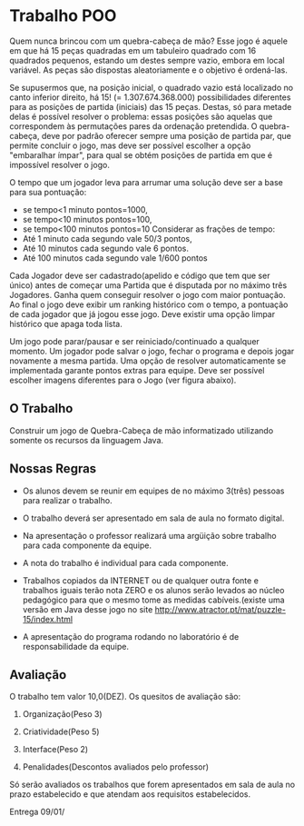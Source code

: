 # Trabalho POO

Quem nunca brincou com um quebra-cabeça de mão? Esse jogo é aquele em que há
15 peças quadradas em um tabuleiro quadrado com 16 quadrados pequenos, estando
um destes sempre vazio, embora em local variável. As peças são dispostas
aleatoriamente e o objetivo é ordená-las.

Se supusermos que, na posição inicial, o quadrado vazio está localizado no
canto inferior direito, há 15! (= 1.307.674.368.000) possibilidades diferentes
para as posições de partida (iniciais) das 15 peças. Destas, só para metade
delas é possível resolver o problema: essas posições são aquelas que
correspondem às permutações pares da ordenação pretendida. O quebra-cabeça,
deve por padrão oferecer sempre uma posição de partida par, que permite
concluir o jogo, mas deve ser possível escolher a opção "embaralhar ímpar",
para qual se obtém posições de partida em que é impossível resolver o jogo.

O tempo que um jogador leva para arrumar uma solução deve ser a base para sua
pontuação:
- se tempo<1 minuto pontos=1000,
- se tempo<10 minutos pontos=100,
- se tempo<100 minutos pontos=10
Considerar as frações de tempo:
- Até 1 minuto cada segundo vale 50/3 pontos,
- Até 10 minutos cada segundo vale 6 pontos.
- Até 100 minutos cada segundo vale 1/600 pontos

Cada Jogador deve ser cadastrado(apelido e código que tem que ser único) antes
de começar uma Partida que é disputada por no máximo três Jogadores. Ganha
quem conseguir resolver o jogo com maior pontuação. Ao final o jogo deve
exibir um ranking histórico com o tempo, a pontuação de cada jogador que já
jogou esse jogo. Deve existir uma opção limpar histórico que apaga toda lista.

Um jogo pode parar/pausar e ser reiniciado/continuado a qualquer momento. Um
jogador pode salvar o jogo, fechar o programa e depois jogar novamente a mesma
partida. Uma opção de resolver automaticamente se implementada garante pontos
extras para equipe. Deve ser possível escolher imagens diferentes para o Jogo
(ver figura abaixo).

## O Trabalho

Construir um jogo de Quebra-Cabeça de mão informatizado utilizando somente os recursos da linguagem Java.

## Nossas Regras

- Os alunos devem se reunir em equipes de no máximo 3(três) pessoas para realizar o trabalho.

- O trabalho deverá ser apresentado em sala de aula no formato digital.

- Na apresentação o professor realizará uma argüição sobre trabalho para cada componente da equipe.

- A nota do trabalho é individual para cada componente.

- Trabalhos copiados da INTERNET ou de qualquer outra fonte e trabalhos iguais terão nota ZERO e os alunos serão levados ao núcleo pedagógico para que o mesmo tome as medidas cabíveis.(existe uma versão em Java desse jogo no site http://www.atractor.pt/mat/puzzle-15/index.html 

- A apresentação do programa rodando no laboratório é de responsabilidade da equipe.

## Avaliação

O trabalho tem valor 10,0(DEZ). Os quesitos de avaliação são:

1. Organização(Peso 3)

2. Criatividade(Peso 5)

3. Interface(Peso 2)

4. Penalidades(Descontos avaliados pelo professor)

Só serão avaliados os trabalhos que forem apresentados em sala de aula no prazo estabelecido e que atendam aos requisitos estabelecidos.

Entrega 09/01/
